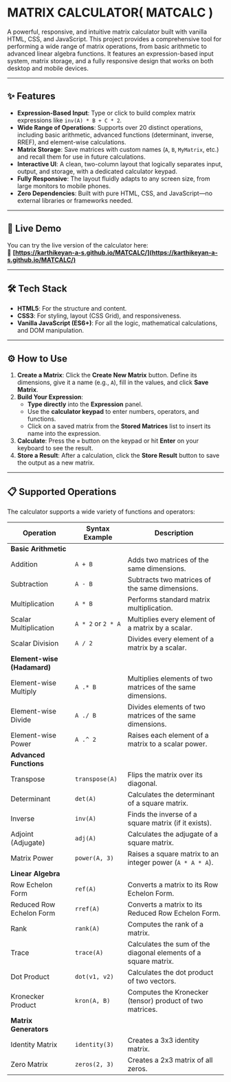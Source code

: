 # MATRIX CALCULATOR( MATCALC )

A powerful, responsive, and intuitive matrix calculator built with vanilla HTML, CSS, and JavaScript. This project provides a comprehensive tool for performing a wide range of matrix operations, from basic arithmetic to advanced linear algebra functions. It features an expression-based input system, matrix storage, and a fully responsive design that works on both desktop and mobile devices.

---

## ✨ Features

* **Expression-Based Input**: Type or click to build complex matrix expressions like `inv(A) * B + C * 2`.
* **Wide Range of Operations**: Supports over 20 distinct operations, including basic arithmetic, advanced functions (determinant, inverse, RREF), and element-wise calculations.
* **Matrix Storage**: Save matrices with custom names (`A`, `B`, `MyMatrix`, etc.) and recall them for use in future calculations.
* **Interactive UI**: A clean, two-column layout that logically separates input, output, and storage, with a dedicated calculator keypad.
* **Fully Responsive**: The layout fluidly adapts to any screen size, from large monitors to mobile phones.
* **Zero Dependencies**: Built with pure HTML, CSS, and JavaScript—no external libraries or frameworks needed.

---

## 🚀 Live Demo

You can try the live version of the calculator here:  
🔗 **[https://karthikeyan-a-s.github.io/MATCALC/](https://karthikeyan-a-s.github.io/MATCALC/)**

---

## 🛠️ Tech Stack

* **HTML5**: For the structure and content.
* **CSS3**: For styling, layout (CSS Grid), and responsiveness.
* **Vanilla JavaScript (ES6+)**: For all the logic, mathematical calculations, and DOM manipulation.

---

## ⚙️ How to Use

1. **Create a Matrix**: Click the **Create New Matrix** button. Define its dimensions, give it a name (e.g., `A`), fill in the values, and click **Save Matrix**.
2. **Build Your Expression**:
   * **Type directly** into the **Expression** panel.
   * Use the **calculator keypad** to enter numbers, operators, and functions.
   * Click on a saved matrix from the **Stored Matrices** list to insert its name into the expression.
3. **Calculate**: Press the **`=`** button on the keypad or hit **Enter** on your keyboard to see the result.
4. **Store a Result**: After a calculation, click the **Store Result** button to save the output as a new matrix.

---

## 📋 Supported Operations

The calculator supports a wide variety of functions and operators:

| Operation                 | Syntax Example         | Description                                                      |
|--------------------------|------------------------|------------------------------------------------------------------|
| **Basic Arithmetic**     |                        |                                                                  |
| Addition                 | `A + B`                | Adds two matrices of the same dimensions.                        |
| Subtraction              | `A - B`                | Subtracts two matrices of the same dimensions.                   |
| Multiplication           | `A * B`                | Performs standard matrix multiplication.                         |
| Scalar Multiplication    | `A * 2` or `2 * A`     | Multiplies every element of a matrix by a scalar.                |
| Scalar Division          | `A / 2`                | Divides every element of a matrix by a scalar.                   |
| **Element-wise (Hadamard)** |                     |                                                                  |
| Element-wise Multiply    | `A .* B`               | Multiplies elements of two matrices of the same dimensions.      |
| Element-wise Divide      | `A ./ B`               | Divides elements of two matrices of the same dimensions.         |
| Element-wise Power       | `A .^ 2`               | Raises each element of a matrix to a scalar power.               |
| **Advanced Functions**   |                        |                                                                  |
| Transpose                | `transpose(A)`         | Flips the matrix over its diagonal.                              |
| Determinant              | `det(A)`               | Calculates the determinant of a square matrix.                   |
| Inverse                  | `inv(A)`               | Finds the inverse of a square matrix (if it exists).             |
| Adjoint (Adjugate)       | `adj(A)`               | Calculates the adjugate of a square matrix.                      |
| Matrix Power             | `power(A, 3)`          | Raises a square matrix to an integer power (`A * A * A`).        |
| **Linear Algebra**       |                        |                                                                  |
| Row Echelon Form         | `ref(A)`               | Converts a matrix to its Row Echelon Form.                       |
| Reduced Row Echelon Form | `rref(A)`              | Converts a matrix to its Reduced Row Echelon Form.               |
| Rank                     | `rank(A)`              | Computes the rank of a matrix.                                   |
| Trace                    | `trace(A)`             | Calculates the sum of the diagonal elements of a square matrix.  |
| Dot Product              | `dot(v1, v2)`          | Calculates the dot product of two vectors.                       |
| Kronecker Product        | `kron(A, B)`           | Computes the Kronecker (tensor) product of two matrices.         |
| **Matrix Generators**    |                        |                                                                  |
| Identity Matrix          | `identity(3)`          | Creates a 3x3 identity matrix.                                   |
| Zero Matrix              | `zeros(2, 3)`          | Creates a 2x3 matrix of all zeros.                               |
